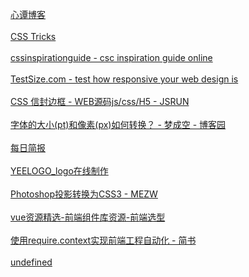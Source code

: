 [心谭博客](https://xin-tan.com/)</br></br>[CSS Tricks](https://qishaoxuan.github.io/css_tricks/)</br></br>[cssinspirationguide - csc inspiration guide online](https://chokcoco.github.io/CSS-Inspiration/#/)</br></br>[TestSize.com - test how responsive your web design is](http://testsize.com/)</br></br>[CSS 信封边框 - WEB源码js/css/H5 - JSRUN](http://jsrun.pro/DMqKp/edit)</br></br>[字体的大小(pt)和像素(px)如何转换？ - 梦成空 - 博客园](https://www.cnblogs.com/MengChengKong/p/6067104.html)</br></br>[每日简报](https://www.printf520.com/hot.html)</br></br>[YEELOGO_logo在线制作](http://yeelogo.com/#/)</br></br>[Photoshop投影转换为CSS3 - MEZW](https://psd2css.mezw.com/)</br></br>[vue资源精选-前端组件库资源-前端选型](http://vue.awesometiny.com/)</br></br>[使用require.context实现前端工程自动化 - 简书](https://www.jianshu.com/p/c894ea00dfec)</br></br>[undefined](undefined)</br></br>